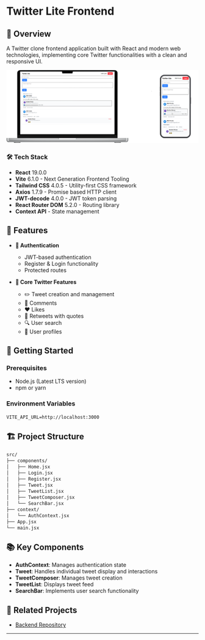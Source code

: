 # Twitter Lite Frontend

## 📝 Overview
A Twitter clone frontend application built with React and modern web technologies, implementing core Twitter functionalities with a clean and responsive UI.

![Twitter Lite Desktop and Mobile View](./public/example.png)

### 🛠️ Tech Stack
- **React** 19.0.0
- **Vite** 6.1.0 - Next Generation Frontend Tooling
- **Tailwind CSS** 4.0.5 - Utility-first CSS framework
- **Axios** 1.7.9 - Promise based HTTP client
- **JWT-decode** 4.0.0 - JWT token parsing
- **React Router DOM** 5.2.0 - Routing library
- **Context API** - State management

## 🎯 Features
- **🔐 Authentication**
  - JWT-based authentication
  - Register & Login functionality
  - Protected routes

- **📱 Core Twitter Features**
  - ✏️ Tweet creation and management
  - 💬 Comments
  - ❤️ Likes
  - 🔄 Retweets with quotes
  - 🔍 User search
  - 👤 User profiles

## 🚀 Getting Started

### Prerequisites
- Node.js (Latest LTS version)
- npm or yarn

### Environment Variables
```env
VITE_API_URL=http://localhost:3000
```

## 🏗️ Project Structure
```
src/
├── components/
│   ├── Home.jsx
│   ├── Login.jsx
│   ├── Register.jsx
│   ├── Tweet.jsx
│   ├── TweetList.jsx
│   ├── TweetComposer.jsx
│   └── SearchBar.jsx
├── context/
│   └── AuthContext.jsx
├── App.jsx
└── main.jsx
```

## 📚 Key Components
- **AuthContext**: Manages authentication state
- **Tweet**: Handles individual tweet display and interactions
- **TweetComposer**: Manages tweet creation
- **TweetList**: Displays tweet feed
- **SearchBar**: Implements user search functionality

## 🔗 Related Projects
- [Backend Repository](https://github.com/melih-vardar/twitter-api)

---